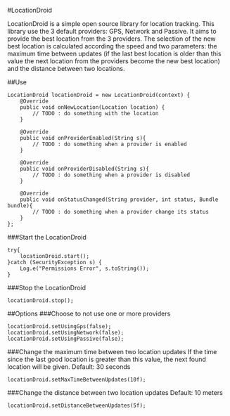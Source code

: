 #LocationDroid

LocationDroid is a simple open source library for location tracking. This library use the 3 default providers: GPS, Network and Passive. It aims to provide the best location from the 3 providers. The selection of the new best location is calculated according the speed and two parameters: the maximum time between updates (if the last best location is older than this value the next location from the providers become the new best location) and the distance between two locations.

##Use

```
LocationDroid locationDroid = new LocationDroid(context) {
    @Override
    public void onNewLocation(Location location) {
        // TODO : do something with the location
    }
    
    @Override
    public void onProviderEnabled(String s){
        // TODO : do something when a provider is enabled
    }
    
    @Override
    public void onProviderDisabled(String s){
        // TODO : do something when a provider is disabled
    }
    
    @Override
    public void onStatusChanged(String provider, int status, Bundle bundle){
        // TODO : do something when a provider change its status
    }
};
```

###Start the LocationDroid
```
try{
    locationDroid.start();
}catch (SecurityException s) {
    Log.e("Permissions Error", s.toString());
}
```

###Stop the LocationDroid
```
locationDroid.stop();
```

##Options
###Choose to not use one or more providers
```
locationDroid.setUsingGps(false);
locationDroid.setUsingNetwork(false);
locationDroid.setUsingPassive(false);
```

###Change the maximum time between two location updates
If the time since the last good location is greater than this value, the next found location will be given.
Default: 30 seconds
```
locationDroid.setMaxTimeBetweenUpdates(10f);
```

###Change the distance between two location updates
Default: 10 meters
```
locationDroid.setDistanceBetweenUpdates(5f);
```
